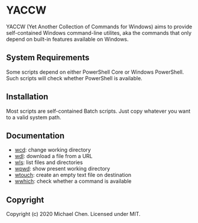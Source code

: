 # YACCW

YACCW (Yet Another Collection of Commands for Windows) aims to provide self-contained Windows command-line utilites, aka the commands that only depend on built-in features available on Windows.

## System Requirements

Some scripts depend on either PowerShell Core or Windows PowerShell. Such scripts will check whether PowerShell is available.

## Installation

Most scripts are self-contained Batch scripts. Just copy whatever you want to a valid system path.

## Documentation

* [wcd](/docs/wcd.md): change working directory
* [wdl](/docs/wdl.md): download a file from a URL
* [wls](/docs/wls.md): list files and directories
* [wpwd](/docs/wpwd.md): show present working directory
* [wtouch](/docs/wtouch.md): create an empty text file on destination
* [wwhich](/docs/wwhich.md): check whether a command is available

## Copyright

Copyright (c) 2020 Michael Chen. Licensed under MIT.
